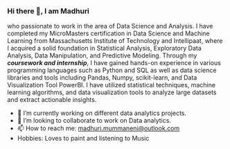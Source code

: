 ### Hi there 👋, I am Madhuri 

who passionate to work in the area of Data Science and Analysis. I have completed my MicroMasters certification in Data Science and Machine Learning from Massachusetts Institute of Technology and Intellipaat, where I acquired a solid foundation in Statistical Analysis, Exploratory Data Analysis, Data Manipulation, and Predictive Modeling. Through my ***coursework and internship***, I have gained hands-on experience in various programming languages such as Python and SQL as well as data science libraries and tools including Pandas, Numpy, scikit-learn, and Data Visualization Tool  PowerBI. I have utilized statistical techniques, machine learning algorithms, and data visualization tools to analyze large datasets and extract actionable insights.

- 🔭 I’m currently working on different data analytics projects.
- 👯 I’m looking to collaborate to work on Data analytics.
- 📫 How to reach me: madhuri.mummaneni@outlook.com
- Hobbies: Loves to paint and listening to Music

